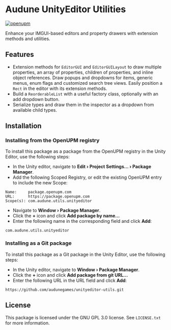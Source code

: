 # Audune UnityEditor Utilities

[![openupm](https://img.shields.io/npm/v/com.audune.utils.unityeditor?label=openupm&registry_uri=https://package.openupm.com)](https://openupm.com/packages/com.audune.utils.unityeditor/)

Enhance your IMGUI-based editors and property drawers with extension methods and utilities.

## Features

* Extension methods for `EditorGUI` and `EditorGUILayout` to draw multiple properties, an array of properties, children of properties, and inline object references. Draw popups and dropdowns for items, generic menus, enum flags and customized search tree views. Easily position a `Rect` in the editor with its extension methods.
* Build a `ReorderableList` with a useful factory class, optionally with an add dropdown button.
* Serialize types and draw them in the inspector as a dropdown from available child types.

## Installation

### Installing from the OpenUPM registry

To install this package as a package from the OpenUPM registry in the Unity Editor, use the following steps:

* In the Unity editor, navigate to **Edit › Project Settings... › Package Manager**.
* Add the following Scoped Registry, or edit the existing OpenUPM entry to include the new Scope:

```
Name:     package.openupm.com
URL:      https://package.openupm.com
Scope(s): com.audune.utils.unityeditor
```

* Navigate to **Window › Package Manager**.
* Click the **+** icon and click **Add package by name...**
* Enter the following name in the corresponding field and click **Add**:

```
com.audune.utils.unityeditor
```

### Installing as a Git package

To install this package as a Git package in the Unity Editor, use the following steps:

* In the Unity editor, navigate to **Window › Package Manager**.
* Click the **+** icon and click **Add package from git URL...**
* Enter the following URL in the URL field and click **Add**:

```
https://github.com/audunegames/unityeditor-utils.git
```

## License

This package is licensed under the GNU GPL 3.0 license. See `LICENSE.txt` for more information.
